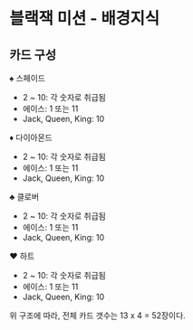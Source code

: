 # 블랙잭 미션 - 배경지식
## 카드 구성

♠️ 스페이드
  - 2 ~ 10: 각 숫자로 취급됨
  - 에이스: 1 또는 11
  - Jack, Queen, King: 10

♦️ 다이아몬드
  - 2 ~ 10: 각 숫자로 취급됨
  - 에이스: 1 또는 11
  - Jack, Queen, King: 10

♣️ 클로버
  - 2 ~ 10: 각 숫자로 취급됨
  - 에이스: 1 또는 11
  - Jack, Queen, King: 10

♥️ 하트
  - 2 ~ 10: 각 숫자로 취급됨
  - 에이스: 1 또는 11
  - Jack, Queen, King: 10

위 구조에 따라, 전체 카드 갯수는 13 x 4 = 52장이다.
